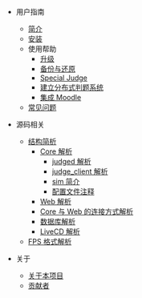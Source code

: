 
- 用户指南
  - [简介](/README)
  - [安装](/Install)
  - 使用帮助
    - [升级](/Update)
    - [备份与还原](/Backup)
    - [Special Judge](/SpecialJudge)
    - [建立分布式判题系统](/MultiJudge)
    - [集成 Moodle](/MoodleIntegration)
  - [常见问题](/FAQ)

- 源码相关
  - [结构简析](/Composition)
    - [Core 解析](/Composition-Core)
      - [judged 解析](Composition-Core?id=judged-解析)
      - [judge_client 解析](/Composition-Core?id=judge_client-解析)
      - [sim 简介](/Composition-Core?id=sim-简介)
      - [配置文件注释](/Composition-Core?id=配置文件注释)
    - [Web 解析](/Composition-web)
    - [Core 与 Web 的连接方式解析](/Composition-Client)
    - [数据库解析](/Composition-Database)
    - [LiveCD 解析](/Composition-LiveCD)
  - [FPS 格式解析](/FPS)
    
- 关于
  - [关于本项目](/About)
  - [贡献者](/Contributors)

